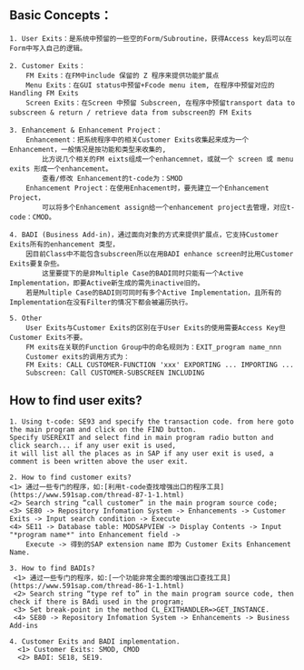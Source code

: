 ## Basic Concepts：
    1. User Exits：是系统中预留的一些空的Form/Subroutine，获得Access key后可以在Form中写入自己的逻辑。
    
    2. Customer Exits：  
        FM Exits：在FM中include 保留的 Z 程序来提供功能扩展点
        Menu Exits：在GUI status中预留+Fcode menu item, 在程序中预留对应的Handling FM Exits
        Screen Exits：在Screen 中预留 Subscreen, 在程序中预留transport data to subscreen & return / retrieve data from subscreen的 FM Exits

    3. Enhancement & Enhancement Project：
        Enhancement：把系统程序中的相关Customer Exits收集起来成为一个Enhancement，一般情况是按功能和类型来收集的, 
            比方说几个相关的FM eixts组成一个enhancemnet，或就一个 screen 或 menu exits 形成一个enhancement。
            查看/修改 Enhancement的t-code为：SMOD
        Enhancement Project：在使用Enhacement时，要先建立一个Enhancement Project，
            可以将多个Enhancement assign给一个enhancement project去管理，对应t-code：CMOD。

    4. BADI (Business Add-in)，通过面向对象的方式来提供扩展点，它支持Customer Exits所有的enhancement 类型，
        因目前Class中不能包含subscreen所以在用BADI enhance screen时比用Customer Exits要复杂些。
            这里要提下的是非Multiple Case的BADI同时只能有一个Active Implementation，即要Active新生成的需先inactive旧的。
        若是Multiple Case的BADI则可同时有多个Active Implementation，且所有的Implementation在没有Filter的情况下都会被遍历执行。

    5. Other
        User Exits与Customer Exits的区别在于User Exits的使用需要Access Key但Customer Exits不要。
        FM exits在关联的Function Group中的命名规则为：EXIT_program name_nnn
        Customer exits的调用方式为：
        FM Exits: CALL CUSTOMER-FUNCTION 'xxx' EXPORTING ... IMPORTING ...
        Subscreen: Call CUSTOMER-SUBSCREEN INCLUDING

## How to find user exits?
    1. Using t-code: SE93 and specify the transaction code. from here goto the main program and click on the FIND button.
    Specify USEREXIT and select find in main program radio button and click search... if any user exit is used, 
    it will list all the places as in SAP if any user exit is used, a comment is been written above the user exit.

    2. How to find customer exits?
    <1> 通过一些专门的程序，如:[利用t-code查找增强出口的程序工具](https://www.591sap.com/thread-87-1-1.html)
    <2> Search string “call customer” in the main program source code;
    <3> SE80 -> Repository Infomation System -> Enhancements -> Customer Exits -> Input search condition -> Execute
    <4> SE11 -> Database table: MODSAPVIEW -> Display Contents -> Input "*program name*" into Enhancement field ->
        Execute -> 得到的SAP extension name 即为 Customer Exits Enhancement Name.

    3. How to find BADIs?
     <1> 通过一些专门的程序，如:[一个功能非常全面的增强出口查找工具](https://www.591sap.com/thread-86-1-1.html)
     <2> Search string “type ref to” in the main program source code, then check if there is BAdi used in the program;
     <3> Set break-point in the method CL_EXITHANDLER=>GET_INSTANCE.
     <4> SE80 -> Repository Infomation System -> Enhancements -> Business Add-ins

    4. Customer Exits and BADI implementation.
      <1> Customer Exits: SMOD, CMOD
      <2> BADI: SE18, SE19.

